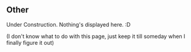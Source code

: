 ## Other

Under Construction. Nothing's displayed here. :D

(I don't know what to do with this page, just keep it till someday when I finally figure it out)
